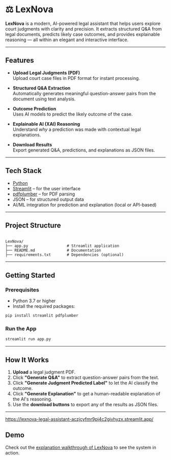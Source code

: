 # ⚖️ LexNova

**LexNova** is a modern, AI-powered legal assistant that helps users explore court judgments with clarity and precision. It extracts structured Q&A from legal documents, predicts likely case outcomes, and provides explainable reasoning — all within an elegant and interactive interface.

---

##  Features

-  **Upload Legal Judgments (PDF)**  
  Upload court case files in PDF format for instant processing.

-  **Structured Q&A Extraction**  
  Automatically generates meaningful question-answer pairs from the document using text analysis.

-  **Outcome Prediction**  
  Uses AI models to predict the likely outcome of the case.

-  **Explainable AI (XAI) Reasoning**  
  Understand *why* a prediction was made with contextual legal explanations.

-  **Download Results**  
  Export generated Q&A, predictions, and explanations as JSON files.

---

##  Tech Stack

- [Python](https://www.python.org/)
- [Streamlit](https://streamlit.io/) – for the user interface
- [pdfplumber](https://github.com/jsvine/pdfplumber) – for PDF parsing
- JSON – for structured output data
- AI/ML integration for prediction and explanation (local or API-based)

---

##  Project Structure

```

LexNova/
├── app.py                 # Streamlit application
├── README.md              # Documentation
├── requirements.txt       # Dependencies (optional)

````

---

##  Getting Started

###  Prerequisites

- Python 3.7 or higher
- Install the required packages:

```bash
pip install streamlit pdfplumber
````

###  Run the App

```bash
streamlit run app.py
```

---

##  How It Works

1. **Upload** a legal judgment PDF.
2. Click **"Generate Q\&A"** to extract question-answer pairs from the text.
3. Click **"Generate Judgment Predicted Label"** to let the AI classify the outcome.
4. Click **"Generate Explanation"** to get a human-readable explanation of the AI's reasoning.
5. Use the **download buttons** to export any of the results as JSON files.

---
https://lexnova-legal-assistant-aczjcyfmr9pj4c2givhyzx.streamlit.app/

##  Demo

Check out the [explanation walkthrough of LexNova](https://github.com/NACHAMMAI-SN/LexNova-legal-assistant/releases) to see the system in action.


